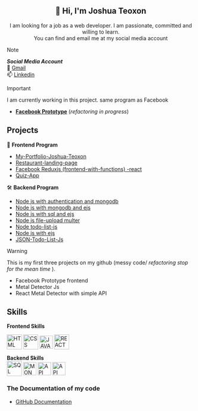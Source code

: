 <h2 align="center">👋 Hi, I'm Joshua Teoxon </h2>
<p align="center"> I am looking for a job as a web developer. I am passionate, committed and willing to learn. <br/> You can find and email me at my social media account</p> 


> [!NOTE]
> ***Social Media Account*** <br>
> :email: [Gmail](https://mail.google.com/mail/u/0/?to=teoxonjoshua13@gmail.com&su=Subject&body=BODY&bcc=teoxonjoshua36@gmail.com&fs=1&tf=cm) <br>
>  :mailbox: [Linkedin](https://www.linkedin.com/in/joshua-teoxon-34223b217)

> [!IMPORTANT]
> I am currently working in this project. same program as Facebook <br>
>  *  [<b>Facebook Prototype</b>](https://github.com/choxii13/Node-js-session-and-mongodb--user-authentication-) (<i>refactoring in progress</i>)

## Projects 
:hammer:  **Frontend Program**
*  [My-Portfolio-Joshua-Teoxon](https://choxii13.github.io/My-Portfolio-Joshua-Teoxon/)
*  [Restaurant-landing-page](https://github.com/choxii13/landing-page)
*  [Facebook Reduxjs (frontend-with-functions) -react](https://github.com/choxii13/Facebook-reduxjs--frontend-with-functions---react)
*  [Quiz-App](https://github.com/choxii13/Quiz-App--frontend-)
  


🛠️  **Backend Program**
*  [Node js with authentication and mongodb](https://github.com/choxii13/Node-js-user-auth)
*  [Node js with mongodb and ejs](https://github.com/choxii13/Node-js-with-mongodbejs--backend-)
*  [Node js with sql and ejs](https://github.com/choxii13/Node-js-with-sql-and-ejs--backend-)
*  [Node js file-upload multer](https://github.com/choxii13/Node-js-file-upload--backend-)
*  [Node todo-list-js](https://github.com/choxii13/Node-todo-list-js---frontend-backend-)
*  [Node js with ejs](https://github.com/choxii13/Node-js-with-ejs--backend-)
*  [JSON-Todo-List-Js](https://github.com/choxii13/todo-list-js)



> [!WARNING]
> This is my first three projects on my github (messy code/ <i> refactoring stop for the mean time </i>).
*  Facebook Prototype frontend
*  Metal Detector Js
*  React Metal Detector with simple API
  
  ## Skills
**Frontend Skills**
 <p><img align="center" src="https://www.svgrepo.com/show/452228/html-5.svg" height="40" width="40" alt="HTML"/> 
<img align="center" src="https://www.svgrepo.com/show/452185/css-3.svg" height="40" width="40" alt="CSS"/> 
<img align="center" src="https://www.svgrepo.com/show/349419/javascript.svg" height="35" width="35" alt="JAVASCRIPT"/> 
<img align="center" src="https://www.svgrepo.com/show/493719/react-javascript-js-framework-facebook.svg" height="40" width="40" alt="REACT"/>  </p>
<b>Backend Skills</b>
<div><img align="center" src="https://www.svgrepo.com/show/331761/sql-database-sql-azure.svg" height="40" width="40" alt="SQL"/> 
<img align="center" src="https://www.svgrepo.com/show/439231/mongodb.svg" height="35" width="35" alt="MONGODB"/> 
<img align="center" src="https://www.svgrepo.com/show/261808/api.svg" height="35" width="35" alt="API"/> 
<img align="center" src="https://miro.medium.com/v2/resize:fit:800/1*bc9pmTiyKR0WNPka2w3e0Q.png" height="35" width="35" alt="API"/>  </div>



### The Documentation of my code 
- [GitHub Documentation](https://docs.github.com/en/get-started/writing-on-github/getting-started-with-writing-and-formatting-on-github/basic-writing-and-formatting-syntax#links)

